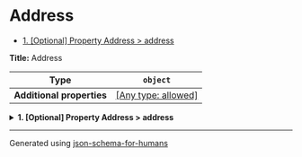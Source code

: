 # Address

- [1. [Optional] Property Address > address](#address)

**Title:** Address

| Type                      | `object`                                                                  |
| ------------------------- | ------------------------------------------------------------------------- |
| **Additional properties** | [[Any type: allowed]](# "Additional Properties of any type are allowed.") |

<details>
<summary><strong> <a name="address"></a>1. [Optional] Property Address > address</strong>  

</summary>
<blockquote>

| Type | `array` |
| ---- | ------- |

|                      | Array restrictions |
| -------------------- | ------------------ |
| **Min items**        | N/A                |
| **Max items**        | N/A                |
| **Items unicity**    | False              |
| **Additional items** | True               |
| **Tuple validation** | See below          |

**Example:** 

```json
[
    1600,
    "Pennsylvania",
    "Avenue",
    "NW",
    "Washington"
]
```

</blockquote>
</details>

----------------------------------------------------------------------------------------------------------------------------
Generated using [json-schema-for-humans](https://github.com/coveooss/json-schema-for-humans)